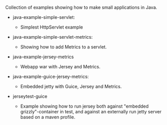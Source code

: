 Collection of examples showing how to make small applications in Java.

* java-example-simple-servlet:
  * Simplest HttpServlet example

* java-example-simple-servlet-metrics:
  * Showing how to add Metrics to a servlet.

* java-example-jersey-metrics
  * Webapp war with Jersey and Metrics.

* java-example-guice-jersey-metrics:
  * Embedded jetty with Guice, Jersey and Metrics.

* jerseytest-guice
  * Example showing how to run jersey both against "embedded grizzly"-container
  in test, and against an externally run jetty server based on a maven profile.

